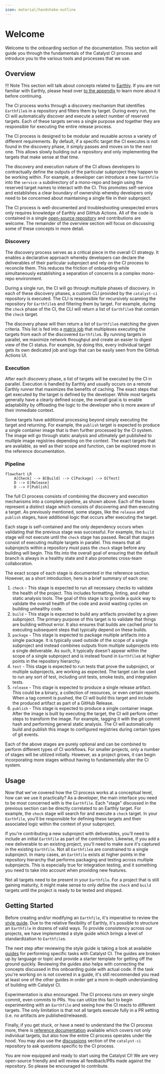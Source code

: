 ```yaml
---
icon: material/handshake-outline
---
```


# Welcome

Welcome to the onboarding section of the documentation.
This section will guide you through the fundamentals of the Catalyst CI process and introduce you to the various tools and processes
that we use.

## Overview

<!-- markdownlint-disable max-one-sentence-per-line -->
!!! Note
    This section will talk about concepts related to [Earthly](https://earthly.dev).
    If you are not familiar with Earthly, please head over [to the appendix](../appendix/earthly.md) to learn more about it before
    continuing.
<!-- markdownlint-enable max-one-sentence-per-line -->

The CI process works through a discovery mechanism that identifies `Earthfile`s in a repository and filters them by target.
During every run, the CI will automatically discover and execute a select number of reserved targets.
Each of these targets serves a single purpose and together they are responsible for executing the entire release process.

The CI process is designed to be modular and reusable across a variety of different requirements.
By default, if a specific target the CI executes is not found in the discovery phase, it simply passes and moves on to the next one.
This allows slowly building out a repository and only implementing the targets that make sense at that time.

The discovery and execution nature of the CI allows developers to contractually define the outputs of the particular subproject they
happen to be working within.
For example, a developer can introduce a new `Earthfile` into the `service-a` subdirectory of a mono-repo and begin using the
reserved target names to interact with the CI.
This promotes self-service and establishes a clear boundary of ownership whereby developers only need to be concerned about
maintaining a single file in their subproject.

The CI process is well-documented and troubleshooting unexpected errors only requires knowledge of Earthly and GitHub Actions.
All of the code is contained in a single [open-source repository](https://github.com/input-output-hk/catalyst-ci) and contributions
are welcome.
The remainder of the overview section will focus on discussing some of these concepts in more detail.

### Discovery

The discovery process serves as a critical piece in the overall CI strategy.
It enables a declarative approach whereby developers can declare the deliverables of their particular subproject and rely on the CI
process to reconcile them.
This reduces the friction of onboarding while simultaneously establishing a separation of concerns in a complex mono-repo
environment.

During a single run, the CI will go through multiple phases of discovery.
In each of these discovery phases, a custom CLI provided by the `catalyst-ci` repository is executed.
The CLI is responsible for recursively scanning the repository for `Earthfile`s and filtering them by target.
For example, during the `check` phase of the CI, the CLI will return a list of `Earthfile`s that contain the `check` target.

The discovery phase will then return a list of `Earthfile`s matching the given criteria.
This list is fed into a [matrix job](https://docs.github.com/en/actions/using-jobs/using-a-matrix-for-your-jobs) that multiplexes
executing the targets from each of the discovered `Earthfile`s.
By running targets in parallel, we maximize network throughput and create an easier to digest view of the CI status.
For example, by doing this, every individual target gets its own dedicated job and logs that can be easily seen from the GitHub
Actions UI.

### Execution

After each discovery phase, a list of targets will be executed by the CI in parallel.
Execution is handled by Earthly and usually occurs on a remote Earthly runner that maximizes the benefits of caching.
The exact steps that get executed by the target is defined by the developer.
While most targets generally have a clearly defined scope, the overall goal is to enable adaptability by offloading the logic to the
developer who is more aware of their immediate context.

Some targets have additional processing beyond simply executing the target and returning.
For example, the `publish` target is expected to produce a single container image that is then further processed by the CI system.
The image will go through static analysis and ultimately get published to multiple image registries depending on the context.
The exact targets that are available, as well as their scope and function, can be explored more in the reference documentation.

### Pipeline

```mermaid
flowchart LR
    A[Check] --> B[Build] --> C[Package] --> D[Test]
    D --> E[Release]
    D --> F[Publish]
```

The full CI process consists of combining the discovery and execution mechanisms into a complete pipeline, as shown above.
Each of the boxes represent a distinct stage which consists of discovering and then executing a target.
As previously mentioned, some stages, like the `release` and `publish` stages, have additional logic that occurs after executing the
target.

Each stage is self-contained and the only dependency occurs when validating that the previous stage was successful.
For example, the `build` stage will not execute until the `check` stage has passed.
Recall that stages consist of executing multiple targets in parallel.
This means that all subprojects within a repository must pass the `check` stage before any building will begin.
This fits into the overall goal of ensuring that the default branch is always in a healthy state and it also promotes cross-team
collaboration.

The exact scope of each stage is documented in the reference section.
However, as a short introduction, here is a brief summary of each one:

1. `check` - This stage is expected to run all necessary checks to validate the health of the project.
   This includes formatting, linting, and other static analysis tools.
   The goal of this stage is to provide a quick way to validate the overall health of the code and avoid wasting cycles on building
   unhealthy code.
1. `build` - This stage is expected to build any artifacts provided by a given subproject.
   The primary purpose of this target is to validate that things are building without error.
   It also ensures that builds are cached prior to executing subsequent steps that typically depend on these builds.
1. `package` - This stage is expected to package multiple artifacts into a single package.
   It is typically used outside of the scope of a single subproject and instead combines outputs from multiple subprojects into a
   single deliverable.
   As such, it typically doesn't appear within the scope of a single subproject and is instead found in `Earthfile`s at higher
   points in the repository hierarchy.
1. `test` - This stage is expected to run tests that prove the subproject, or multiple subprojects, are working as expected.
   The target can be used to run any sort of test, including unit tests, smoke tests, and integration tests.
1. `release` - This stage is expected to produce a single release artifact.
   This could be a binary, a collection of resources, or even certain reports.
   When a tag commit is pushed, the CI will build this target and include the produced artifact as part of a GitHub Release.
1. `publish` - This stage is expected to produce a single container image.
   After the image is built by executing the target, the CI will perform other steps to transform the image.
   For example, tagging it with the git commit hash and performing general static analysis.
   The CI will automatically build and publish this image to configured registries during certain types of git events.

Each of the above stages are purely optional and can be combined to perform different types of CI workflows.
For smaller projects, only a number of stages will be utilized initially.
However, as a project grows, it can begin incorporating more stages without having to fundamentally alter the CI system.

## Usage

Now that we've covered how the CI process works at a conceptual level, how can we use it practically?
As a developer, the main interface you need to be most concerned with is the `Earthfile`.
Each "stage" discussed in the previous section can be directly correlated to an Earthly target.
For example, the `check` stage will search for and execute a `check` target.
In your `Earthfile`, you'll be responsible for defining these targets and their associated logic within the context of your
subproject.

If you're contributing a new subproject with deliverables, you'll need to include an initial `Earthfile` as part of the
contribution.
Likewise, if you add a new deliverable to an existing project, you'll need to make sure it's captured in the existing `Earthfile`.
Not all `Earthfile`s are constrained to a single subproject.
In many cases, an `Earthfile` exists at higher points in the repository hierarchy that performs packaging and testing across
multiple subprojects.
This is especially true for integration testing, and it something you need to take into account when providing new features.

Not all targets need to be present in your `Earthfile`.
For a project that is still gaining maturity, it might make sense to only define the `check` and `build` targets until the project
is ready to be tested and shipped.

## Getting Started

Before creating and/or modifying an `Earthfile`, it's imperative to review the [style guide](../style/index.md).
Due to the relative flexibility of Earthly, it's possible to structure an `Earthfile` in dozens of valid ways.
To provide consistency across our projects, we have implemented a style guide which brings a level of standardization to
`Earthfile`s.

The next step after reviewing the style guide is taking a look at available [guides](../guides/index.md) for performing specific
tasks with Catalyst CI.
The guides are broken up by language or topic and provide a starter template for getting off the ground quickly.
Reviewing the guides also helps with connecting the concepts discussed in this onboarding guide with actual code.
If the task you're working on is not covered in a guide, it's still recommended you read at least one of the other guides in order
get a more in-depth understanding of building with Catalyst CI.

Experimentation is also encouraged.
The CI process runs on every single commit, even commits to PRs.
You can utilize this fact to begin experimenting with an `Earthfile` and seeing how the CI reacts to different targets.
The only limitation is that not all targets execute fully in a PR setting (i.e. no artifacts are published/released).

Finally, if you get stuck, or have a need to understand the the CI process more, there is
[reference documentation](../reference/index.md) available which covers not only individual targets, but also how the entire CI
process operates under the hood.
You may also use the [discussions](https://github.com/input-output-hk/catalyst-ci/discussions/landing) section of the `catalyst-ci`
repository to ask questions specific to the CI process.

You are now equipped and ready to start using the Catalyst CI!
We are very open-source friendly and will review all feedback/PRs made against the repository.
So please be encouraged to contribute.

